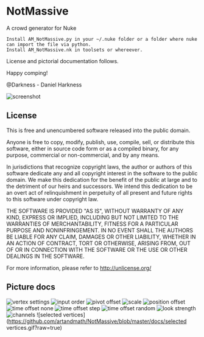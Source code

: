 # NotMassive
A crowd generator for Nuke

```
Install AM_NotMassive.py in your ~/.nuke folder or a folder where nuke can import the file via python.
Install AM_NotMassive.nk in toolsets or whereever.
```

License and pictorial documentation follows.

Happy comping!

@Darkness - Daniel Harkness

![screenshot](https://raw.githubusercontent.com/artandmath/NotMassive/master/docs/NotMassive_Screenshot.jpg)

## License

This is free and unencumbered software released into the public domain.

Anyone is free to copy, modify, publish, use, compile, sell, or
distribute this software, either in source code form or as a compiled
binary, for any purpose, commercial or non-commercial, and by any
means.

In jurisdictions that recognize copyright laws, the author or authors
of this software dedicate any and all copyright interest in the
software to the public domain. We make this dedication for the benefit
of the public at large and to the detriment of our heirs and
successors. We intend this dedication to be an overt act of
relinquishment in perpetuity of all present and future rights to this
software under copyright law.

THE SOFTWARE IS PROVIDED "AS IS", WITHOUT WARRANTY OF ANY KIND,
EXPRESS OR IMPLIED, INCLUDING BUT NOT LIMITED TO THE WARRANTIES OF
MERCHANTABILITY, FITNESS FOR A PARTICULAR PURPOSE AND NONINFRINGEMENT.
IN NO EVENT SHALL THE AUTHORS BE LIABLE FOR ANY CLAIM, DAMAGES OR
OTHER LIABILITY, WHETHER IN AN ACTION OF CONTRACT, TORT OR OTHERWISE,
ARISING FROM, OUT OF OR IN CONNECTION WITH THE SOFTWARE OR THE USE OR
OTHER DEALINGS IN THE SOFTWARE.

For more information, please refer to <http://unlicense.org/>

## Picture docs

![vertex settings](https://github.com/artandmath/NotMassive/blob/master/docs/vertex.gif?raw=true)
![input order](https://github.com/artandmath/NotMassive/blob/master/docs/inputOrder.gif?raw=true)
![pivot offset](https://github.com/artandmath/NotMassive/blob/master/docs/pivotOffset.gif?raw=true)
![scale](https://github.com/artandmath/NotMassive/blob/master/docs/scale.gif?raw=true)
![position offset](https://github.com/artandmath/NotMassive/blob/master/docs/positionOffset.gif?raw=true)
![time offset none](https://github.com/artandmath/NotMassive/blob/master/docs/timeOffsetNone.gif?raw=true)
![time offset step](https://github.com/artandmath/NotMassive/blob/master/docs/timeOffsetStep.gif?raw=true)
![time offset random](https://github.com/artandmath/NotMassive/blob/master/docs/timeOffsetRandom.gif?raw=true)
![look strength](https://github.com/artandmath/NotMassive/blob/master/docs/lookStrength.gif?raw=true)
![channels](https://github.com/artandmath/NotMassive/blob/master/docs/channels.gif?raw=true)
![selected vertices](https://github.com/artandmath/NotMassive/blob/master/docs/selected vertices.gif?raw=true)
